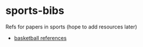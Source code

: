 # sports-bibs
Refs for papers in sports (hope to add resources later)

* [basketball references](https://rpubs.com/maraaverick/basketball-refs)  
